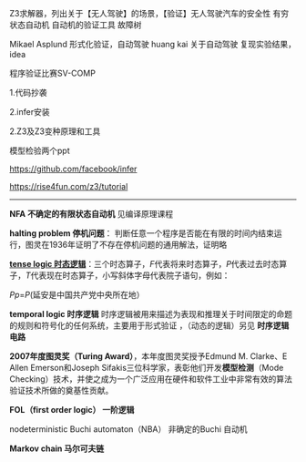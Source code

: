 Z3求解器，列出关于【无人驾驶】的场景，【验证】无人驾驶汽车的安全性
有穷状态自动机 自动机的验证工具
故障树

Mikael Asplund 形式化验证，自动驾驶
huang kai 关于自动驾驶 复现实验结果，idea

程序验证比赛SV-COMP

1.代码抄袭

2.infer安装

2.Z3及Z3变种原理和工具

模型检验两个ppt 

https://github.com/facebook/infer

https://rise4fun.com/z3/tutorial



---------------------------------

**NFA 不确定的有限状态自动机**  见编译原理课程



**halting problem 停机问题**： 判断任意一个程序是否能在有限的时间内结束运行，图灵在1936年证明了不存在停机问题的通用解法，证明略



[**tense logic 时态逻辑**](https://blog.csdn.net/chenlou123/article/details/53392681)：三个时态算子，*F*代表将来时态算子，*P*代表过去时态算子，*T*代表现在时态算子，小写斜体字母代表院子语句，例如：

*Pp*=*P*(延安是中国共产党中央所在地）

**temporal logic 时序逻辑** 时序逻辑被用来描述为表现和推理关于时间限定的命题的规则和符号化的任何系统，主要用于形式验证 ，（动态的逻辑）另见 **时序逻辑电路**



**2007年度图灵奖（Turing Award）**，本年度图灵奖授予Edmund M. Clarke、E Allen Emerson和Joseph Sifakis三位科学家，表彰他们开发**模型检测**（Mode Checking）技术，并使之成为一个广泛应用在硬件和软件工业中非常有效的算法验证技术所做的奠基性贡献。 

**FOL（first order logic） 一阶逻辑**

nodeterministic Buchi automaton（NBA） 非确定的Buchi 自动机

**Markov chain 马尔可夫链**

